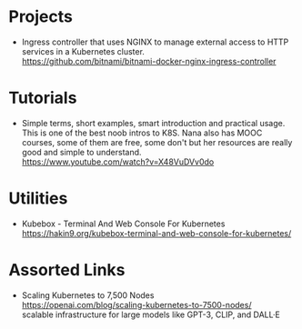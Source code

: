 # Projects
- Ingress controller that uses NGINX to manage external access to HTTP services in a Kubernetes cluster.  
    https://github.com/bitnami/bitnami-docker-nginx-ingress-controller

# Tutorials
- Simple terms, short examples, smart introduction and practical usage. This is one of the best noob intros to K8S.
    Nana also has MOOC courses, some of them are free, some don't but her resources are really good and simple to understand.  
    https://www.youtube.com/watch?v=X48VuDVv0do

# Utilities
- Kubebox - Terminal And Web Console For Kubernetes  
    https://hakin9.org/kubebox-terminal-and-web-console-for-kubernetes/

# Assorted Links
- Scaling Kubernetes to 7,500 Nodes  
    https://openai.com/blog/scaling-kubernetes-to-7500-nodes/  
    scalable infrastructure for large models like GPT-3, CLIP, and DALL·E
